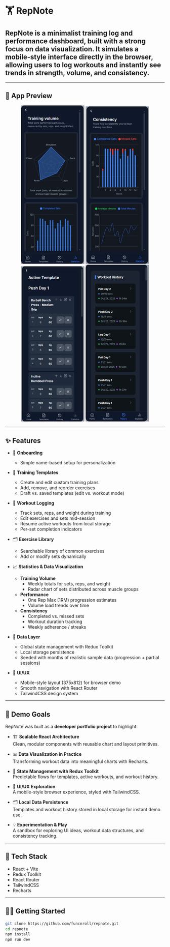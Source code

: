 # 🏋️ RepNote

## **RepNote** is a minimalist training log and performance dashboard, built with a strong focus on **data visualization**. It simulates a mobile-style interface directly in the browser, allowing users to log workouts and instantly see trends in **strength, volume, and consistency**.

---

## 📱 App Preview

<div align="center">
  <img src="preview/preview1.png" alt="Consistency" width="200" />
  <img src="preview/preview2.png" alt="Active Template" width="200" />
  <img src="preview/preview3.png" alt="Workout History" width="200" />
  <img src="preview/preview4.png" alt="Training Volume" width="200" />
</div>

---

## ✨ Features

- 👤 **Onboarding**
  - Simple name-based setup for personalization

- 🧩 **Training Templates**
  - Create and edit custom training plans
  - Add, remove, and reorder exercises
  - Draft vs. saved templates (edit vs. workout mode)

- 💪 **Workout Logging**
  - Track sets, reps, and weight during training
  - Edit exercises and sets mid-session
  - Resume active workouts from local storage
  - Per-set completion indicators

- 🗂️ **Exercise Library**
  - Searchable library of common exercises
  - Add or modify sets dynamically

- 📈 **Statistics & Data Visualization**
  - **Training Volume**
    - Weekly totals for sets, reps, and weight
    - Radar chart of sets distributed across muscle groups
  - **Performance**
    - One Rep Max (1RM) progression estimates
    - Volume load trends over time
  - **Consistency**
    - Completed vs. missed sets
    - Workout duration tracking
    - Weekly adherence / streaks

- 🧠 **Data Layer**
  - Global state management with Redux Toolkit
  - Local storage persistence
  - Seeded with months of realistic sample data (progression + partial sessions)

- 🎨 **UI/UX**
  - Mobile-style layout (375x812) for browser demo
  - Smooth navigation with React Router
  - TailwindCSS design system

---

## 🧪 Demo Goals

RepNote was built as a **developer portfolio project** to highlight:

- 🏗️ **Scalable React Architecture**  
  Clean, modular components with reusable chart and layout primitives.

- 📊 **Data Visualization in Practice**  
  Transforming workout data into meaningful charts with Recharts.

- 🔄 **State Management with Redux Toolkit**  
  Predictable flows for templates, active workouts, and workout history.

- 🎨 **UI/UX Exploration**  
  A mobile-style browser experience, styled with TailwindCSS.

- 🗂️ **Local Data Persistence**  
  Templates and workout history stored in local storage for instant demo use.

- 💡 **Experimentation & Play**  
  A sandbox for exploring UI ideas, workout data structures, and consistency tracking.

---

## 📌 Tech Stack

- React + Vite  
- Redux Toolkit  
- React Router  
- TailwindCSS  
- Recharts  

---

## 🧑‍💻 Getting Started

```bash
git clone https://github.com/funcnroll/repnote.git
cd repnote
npm install
npm run dev
